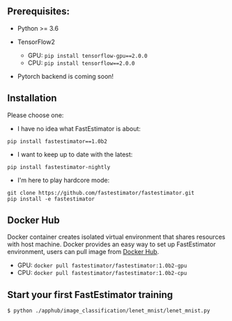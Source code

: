 ## Prerequisites:
* Python >= 3.6
* TensorFlow2

    * GPU:  `pip install tensorflow-gpu==2.0.0`
    * CPU:  `pip install tensorflow==2.0.0`

* Pytorch backend is coming soon!

## Installation
Please choose one:
* I have no idea what FastEstimator is about:
```
pip install fastestimator==1.0b2
```
* I want to keep up to date with the latest:
```
pip install fastestimator-nightly
```
* I'm here to play hardcore mode:

```
git clone https://github.com/fastestimator/fastestimator.git
pip install -e fastestimator
```


## Docker Hub
Docker container creates isolated virtual environment that shares resources with host machine. Docker provides an easy way to set up FastEstimator environment, users can pull image from [Docker Hub](https://hub.docker.com/r/fastestimator/fastestimator/tags).

* GPU: `docker pull fastestimator/fastestimator:1.0b2-gpu`
* CPU: `docker pull fastestimator/fastestimator:1.0b2-cpu`

## Start your first FastEstimator training

```
$ python ./apphub/image_classification/lenet_mnist/lenet_mnist.py
```